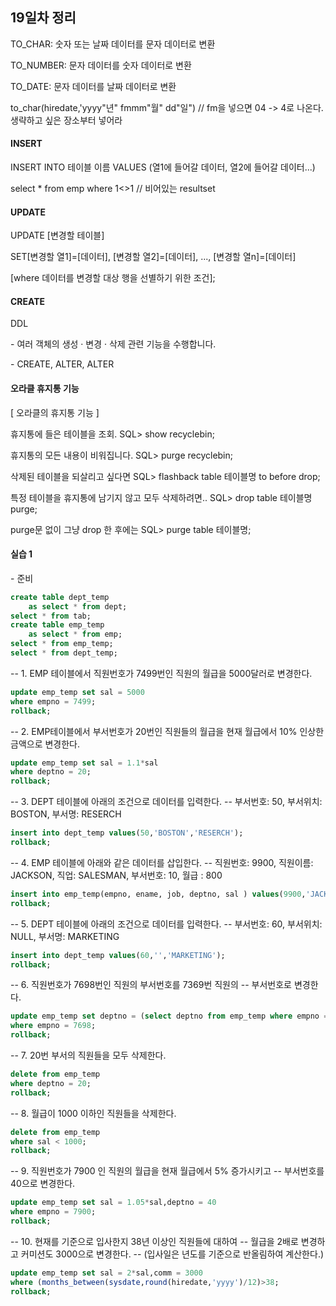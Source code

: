 ## 19일차 정리

TO_CHAR: 숫자 또는 날짜 데이터를 문자 데이터로 변환

TO_NUMBER: 문자 데이터를 숫자 데이터로 변환

TO_DATE: 문자 데이터를 날짜 데이터로 변환



to_char(hiredate,'yyyy"년" fmmm"월" dd"일") // fm을 넣으면 04 -> 4로 나온다. 생략하고 싶은 장소부터 넣어라



#### INSERT

INSERT INTO 	테이블 이름 	VALUES	(열1에 들어갈 데이터, 열2에 들어갈 데이터...)



select * from emp where 1<>1 // 비어있는 resultset



#### UPDATE

UPDATE [변경할 테이블]

SET[변경할 열1]=[데이터], [변경할 열2]=[데이터], ..., [변경할 열n]=[데이터]

[where 데이터를 변경할 대상 행을 선별하기 위한 조건];



#### CREATE

DDL

\- 여러 객체의 생성 · 변경 · 삭제 관련 기능을 수행합니다.

\- CREATE, ALTER, ALTER



#### 오라클 휴지통 기능

[ 오라클의 휴지통 기능 ]

휴지통에 들은 테이블을 조회.
SQL> show recyclebin;

휴지통의 모든 내용이 비워집니다.
SQL> purge recyclebin;

삭제된 테이블을 되살리고 싶다면
SQL> flashback table 테이블명 to before drop;

특정 테이블을 휴지통에 남기지 않고 모두 삭제하려면..
SQL> drop table 테이블명 purge;

purge문 없이 그냥 drop 한 후에는
SQL> purge table 테이블명;





#### 실습 1

\- 준비

```sql
create table dept_temp
    as select * from dept;
select * from tab;
create table emp_temp
    as select * from emp;
select * from emp_temp;
select * from dept_temp;
```

-- 1. EMP 테이블에서 직원번호가 7499번인 직원의 월급을 5000달러로 변경한다. 

```sql
update emp_temp set sal = 5000
where empno = 7499;
rollback;
```



-- 2. EMP테이블에서 부서번호가 20번인 직원들의 월급을 현재 월급에서 10% 인상한 금액으로 변경한다.

```sql
update emp_temp set sal = 1.1*sal
where deptno = 20;
rollback;
```



-- 3. DEPT 테이블에 아래의 조건으로 데이터를 입력한다.
-- 부서번호: 50, 부서위치: BOSTON,  부서명: RESERCH

```sql
insert into dept_temp values(50,'BOSTON','RESERCH');
rollback;
```



-- 4. EMP 테이블에 아래와 같은 데이터를 삽입한다.
-- 직원번호: 9900, 직원이름: JACKSON, 직업: SALESMAN, 부서번호: 10, 월급 : 800

```sql
insert into emp_temp(empno, ename, job, deptno, sal ) values(9900,'JACKSON','SALESMAN',10,800);
rollback;
```



-- 5. DEPT 테이블에 아래의 조건으로 데이터를 입력한다.
-- 부서번호: 60, 부서위치: NULL,  부서명: MARKETING

```sql
insert into dept_temp values(60,'','MARKETING');
rollback;
```



-- 6. 직원번호가 7698번인 직원의 부서번호를 7369번 직원의 
-- 부서번호로 변경한다.

```sql
update emp_temp set deptno = (select deptno from emp_temp where empno = 7369)
where empno = 7698;
rollback;
```



-- 7. 20번 부서의 직원들을 모두 삭제한다.

```sql
delete from emp_temp 
where deptno = 20;
rollback;
```



-- 8. 월급이 1000 이하인 직원들을 삭제한다.

```sql
delete from emp_temp 
where sal < 1000;
rollback;
```



-- 9. 직원번호가 7900 인 직원의 월급을 현재 월급에서 5% 증가시키고
--    부서번호를 40으로 변경한다.

```sql
update emp_temp set sal = 1.05*sal,deptno = 40
where empno = 7900;
rollback;
```



-- 10. 현재를 기준으로 입사한지 38년 이상인 직원들에 대하여 
--     월급을 2배로 변경하고 커미션도 3000으로 변경한다.
--    (입사일은 년도를 기준으로 반올림하여 계산한다.)

```sql
update emp_temp set sal = 2*sal,comm = 3000
where (months_between(sysdate,round(hiredate,'yyyy')/12)>38;
rollback;
```





​         